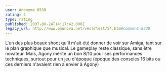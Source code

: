 ```yaml
---
user: Anonyme 8538
rating: 4
type: rating
published: 2007-08-24T14:17:42.000Z
legacy_url: http://www.emunova.net/veda/test/54.htm#comment-8538
---
```

L'un des plus beaux shoot qu'il m'ait été donner de voir sur Amiga, tant sur le plan graphique que musical. Le gameplay reste classique, sans être novateur. Mais, Agony mérite un bon 8/10 pour ses performances techniques, surtout pour un jeu d'époque (époque des consoles 16 bits ou ces derniers n'avaient rien à envier à Agony)
